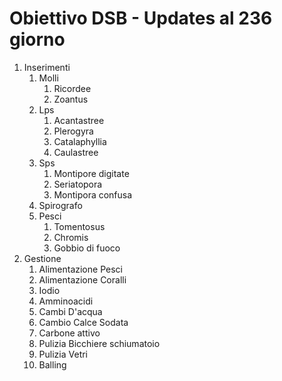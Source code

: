 # Obiettivo DSB - Updates al 236 giorno


1) Inserimenti
   1) Molli
      1) Ricordee    
      2) Zoantus
   2) Lps
      1) Acantastree 
      2) Plerogyra
      3) Catalaphyllia
      4)  Caulastree
   3) Sps
      1)  Montipore digitate
      2)  Seriatopora
      3)  Montipora confusa
   4) Spirografo
   5) Pesci
      1)  Tomentosus
      2)  Chromis
      3)  Gobbio di fuoco
2) Gestione
   1) Alimentazione Pesci
   2) Alimentazione Coralli
   3) Iodio
   4) Amminoacidi
   5) Cambi D'acqua 
   6) Cambio Calce Sodata
   7) Carbone attivo
   8) Pulizia Bicchiere schiumatoio
   9) Pulizia Vetri
   10) Balling
   

